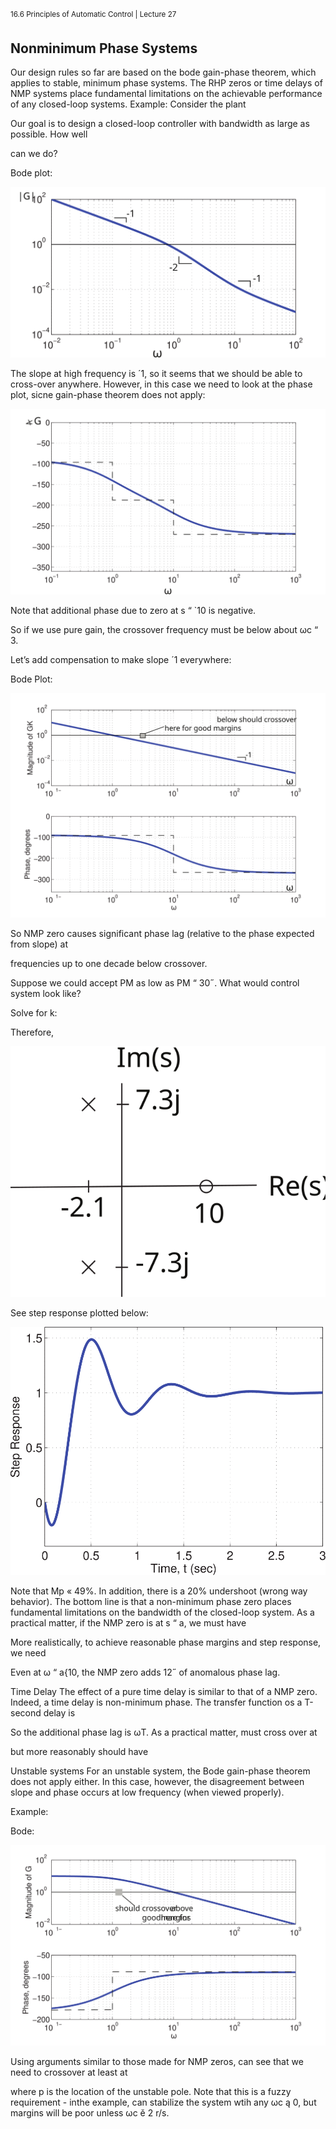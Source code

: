 <sup>16.6 Principles of Automatic Control | Lecture 27</sup>


## Nonminimum Phase Systems
Our design rules so far are based on the bode gain-phase theorem, which applies to stable,
minimum phase systems. The RHP zeros or time delays of NMP systems place fundamental
limitations on the achievable performance of any closed-loop systems.
Example:
Consider the plant

Our goal is to design a closed-loop controller with bandwidth as large as possible. How well

can we do?

Bode plot:

![fig_id](images/27/amplitude.svg "Title Text")

The slope at high frequency is ´1, so it seems that we should be able to cross-over anywhere.
However, in this case we need to look at the phase plot, sicne gain-phase theorem does not
apply:

![fig_id](images/27/phase.svg "Title Text")

Note that additional phase due to zero at s “ `10 is negative.

So if we use pure gain, the crossover frequency must be below about ωc “ 3.

Let’s add compensation to make slope ´1 everywhere:

Bode Plot:

![fig_id](images/27/bode.svg "Title Text")

So NMP zero causes significant phase lag (relative to the phase expected from slope) at

frequencies up to one decade below crossover.

Suppose we could accept PM as low as PM “ 30˝. What would control system look like?

Solve for k:

Therefore,

![fig_id](images/27/pole-location.svg "Title Text")

See step response plotted below:

![fig_id](images/27/step.svg "Title Text")


Note that Mp « 49%.
In addition, there is a 20% undershoot (wrong way behavior).
The bottom line is that a non-minimum phase zero places fundamental limitations on the
bandwidth of the closed-loop system. As a practical matter, if the NMP zero is at s “ a, we
must have

More realistically, to achieve reasonable phase margins and step response, we need

Even at ω “ a{10, the NMP zero adds 12˝ of anomalous phase lag.

Time Delay
The effect of a pure time delay is similar to that of a NMP zero. Indeed, a time delay is
non-minimum phase. The transfer function os a T-second delay is

So the additional phase lag is ωT. As a practical matter, must cross over at

but more reasonably should have

Unstable systems
For an unstable system, the Bode gain-phase theorem does not apply either. In this case,
however, the disagreement between slope and phase occurs at low frequency (when viewed
properly).

Example:

Bode:

![fig_id](images/27/bode2.svg "Title Text")

Using arguments similar to those made for NMP zeros, can see that we need to crossover at
least at

where p is the location of the unstable pole.
Note that this is a fuzzy requirement - inthe example, can stabilize the system wtih any
ωc ą 0, but margins will be poor unless ωc ě 2 r/s.
